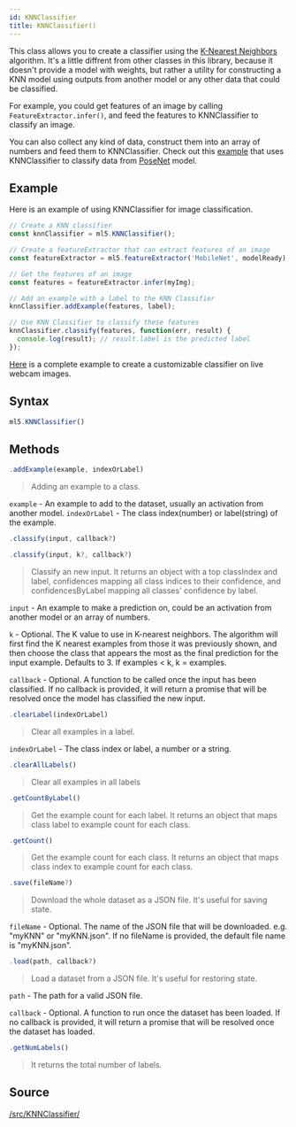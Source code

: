 ```yaml
---
id: KNNClassifier
title: KNNClassifier()
---
```


This class allows you to create a classifier using the [K-Nearest Neighbors](https://en.wikipedia.org/wiki/K-nearest_neighbors_algorithm) algorithm. It's a little diffrent from other classes in this library, because it doesn't provide a model with weights, but rather a utility for constructing a KNN model using outputs from another model or any other data that could be classified.

For example, you could get features of an image by calling `FeatureExtractor.infer()`, and feed the features to KNNClassifier to classify an image.

You can also collect any kind of data, construct them into an array of numbers and feed them to KNNClassifier. Check out this [example](/docs/knnclassifier-posenet) that uses KNNClassifier to classify data from [PoseNet](/docs/PoseNet) model.

## Example
Here is an example of using KNNClassifier for image classification.
```javascript
// Create a KNN classifier
const knnClassifier = ml5.KNNClassifier();

// Create a featureExtractor that can extract features of an image
const featureExtractor = ml5.featureExtractor('MobileNet', modelReady);

// Get the features of an image
const features = featureExtractor.infer(myImg);

// Add an example with a label to the KNN Classifier
knnClassifier.addExample(features, label);

// Use KNN Classifier to classify these features
knnClassifier.classify(features, function(err, result) {
  console.log(result); // result.label is the predicted label
});
```

[Here](https://github.com/ml5js/ml5-examples/tree/master/p5js/KNNClassification/KNNClassification_Video) is a complete example to create a customizable classifier on live webcam images.

## Syntax
  ```javascript
  ml5.KNNClassifier()
  ```

## Methods
  ```javascript
  .addExample(example, indexOrLabel)
  ```
  > Adding an example to a class.

  `example` - An example to add to the dataset, usually an activation from another model.
  `indexOrLabel` - The class index(number) or label(string) of the example.

  ```javascript
  .classify(input, callback?)
  ```
  ```javascript
  .classify(input, k?, callback?)
  ```
  > Classify an new input. It returns an object with a top classIndex and label, confidences mapping all class indices to their confidence, and confidencesByLabel mapping all classes' confidence by label.

  `input` - An example to make a prediction on, could be an activation from another model or an array of numbers.

  `k` - Optional. The K value to use in K-nearest neighbors. The algorithm will first find the K nearest examples from those it was previously shown, and then choose the class that appears the most as the final prediction for the input example. Defaults to 3. If examples < k, k = examples.

  `callback` - Optional. A function to be called once the input has been classified. If no callback is provided, it will return a promise that will be resolved once the model has classified the new input.

  ```javascript
  .clearLabel(indexOrLabel)
  ```
  > Clear all examples in a label.

  `indexOrLabel` - The class index or label, a number or a string.

  ```javascript
  .clearAllLabels()
  ```
  > Clear all examples in all labels

  ```javascript
  .getCountByLabel()
  ```
  > Get the example count for each label. It returns an object that maps class label to example count for each class.

  ```javascript
  .getCount()
  ```
  > Get the example count for each class. It returns an object that maps class index to example count for each class.

  ```javascript
  .save(fileName?)
  ```
  > Download the whole dataset as a JSON file. It's useful for saving state.
  
  `fileName` - Optional. The name of the JSON file that will be downloaded. e.g. "myKNN" or "myKNN.json". If no fileName is provided, the default file name is "myKNN.json".

  ```javascript
  .load(path, callback?)
  ```
  > Load a dataset from a JSON file. It's useful for restoring state. 

  `path` - The path for a valid JSON file.

  `callback` - Optional. A function to run once the dataset has been loaded. If no callback is provided, it will return a promise that will be resolved once the dataset has loaded.

  ```javascript
  .getNumLabels()
  ```
  > It returns the total number of labels.

## Source

[/src/KNNClassifier/](https://github.com/ml5js/ml5-library/tree/master/src/KNNClassifier)
